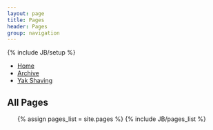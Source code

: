 ```yaml
---
layout: page
title: Pages 
header: Pages
group: navigation
---
```

{% include JB/setup %}

* [Home](index.html)
* [Archive](archive.html)
* [Yak Shaving](pages/yak_shaving.html)

<h2>All Pages</h2>
<ul>
{% assign pages_list = site.pages %}
{% include JB/pages_list %}
</ul>

